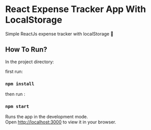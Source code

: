 # React Expense Tracker App With LocalStorage

Simple ReactJs expense tracker with localStorage 📝

## How To Run?

In the project directory:

first run:

### `npm install`

then run :

### `npm start`

Runs the app in the development mode.\
Open [http://localhost:3000](http://localhost:3000) to view it in your browser.
